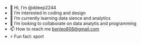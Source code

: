 - 👋 Hi, I’m @ddeep2244
- 👀 I’m interested in coding and design
- 🌱 I’m currently learning data sience and analytics
- 💞️ I’m looking to collaborate on data analytis and programming
- 📫 How to reach me benleo808@gmail.com
- ⚡ Fun fact: sport

<!---
ddeep2244/ddeep2244 is a ✨ special ✨ repository because its `README.md` (this file) appears on your GitHub profile.
You can click the Preview link to take a look at your changes.
--->
